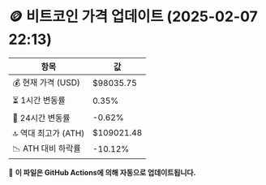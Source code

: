 # 🪙 비트코인 가격 업데이트 (2025-02-07 22:13)

| 항목                | 값 |
|--------------------|----------------|
| 💰 현재 가격 (USD) | $98035.75 |
| ⏳ 1시간 변동률    | 0.35% |
| 📆 24시간 변동률   | -0.62% |
| 🔝 역대 최고가 (ATH) | $109021.48 |
| 📉 ATH 대비 하락률 | -10.12% |

🔄 **이 파일은 GitHub Actions에 의해 자동으로 업데이트됩니다.**

